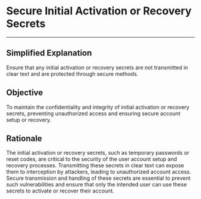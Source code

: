 # Secure Initial Activation or Recovery Secrets

---

## Simplified Explanation

Ensure that any initial activation or recovery secrets are not transmitted in clear text and are protected through secure methods.

## Objective

To maintain the confidentiality and integrity of initial activation or recovery secrets, preventing unauthorized access and ensuring secure account setup or recovery.

## Rationale

The initial activation or recovery secrets, such as temporary passwords or reset codes, are critical to the security of the user account setup and recovery processes. Transmitting these secrets in clear text can expose them to interception by attackers, leading to unauthorized account access. Secure transmission and handling of these secrets are essential to prevent such vulnerabilities and ensure that only the intended user can use these secrets to activate or recover their account.
